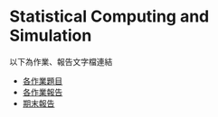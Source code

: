 # Statistical Computing and Simulation

以下為作業、報告文字檔連結
* [各作業題目](https://drive.google.com/open?id=15EM-aaA9fKDH6E5HN-GQiWJrePmAzCsT)
* [各作業報告](https://drive.google.com/open?id=1GhL4iXQ29TG4plhDfcozQ1qYSaWfmmwI)
* [期末報告](https://drive.google.com/open?id=1OK7XlGnX1Bv2GdvtGFGgVmzh4ELYnhZy)
